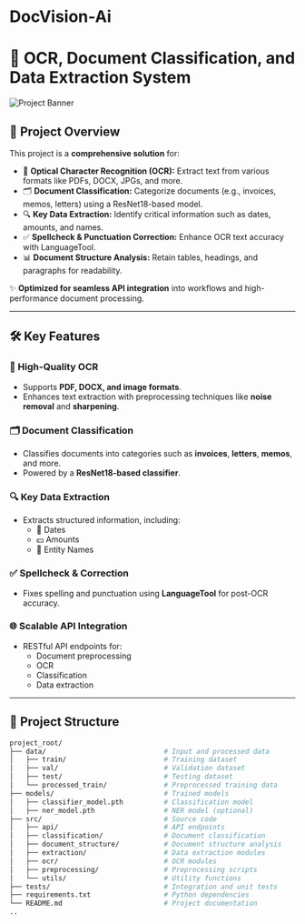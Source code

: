 # DocVision-Ai
# 📄 OCR, Document Classification, and Data Extraction System

![Project Banner](https://via.placeholder.com/1200x300?text=OCR+Document+System)  

## 🚀 Project Overview  
This project is a **comprehensive solution** for:
- 📝 **Optical Character Recognition (OCR):** Extract text from various formats like PDFs, DOCX, JPGs, and more.
- 🗂️ **Document Classification:** Categorize documents (e.g., invoices, memos, letters) using a ResNet18-based model.
- 🔍 **Key Data Extraction:** Identify critical information such as dates, amounts, and names.
- ✅ **Spellcheck & Punctuation Correction:** Enhance OCR text accuracy with LanguageTool.
- 📊 **Document Structure Analysis:** Retain tables, headings, and paragraphs for readability.  

✨ **Optimized for seamless API integration** into workflows and high-performance document processing.

---

## 🛠️ Key Features  
### 🎯 High-Quality OCR  
- Supports **PDF, DOCX, and image formats**.  
- Enhances text extraction with preprocessing techniques like **noise removal** and **sharpening**.

### 🗂️ Document Classification  
- Classifies documents into categories such as **invoices**, **letters**, **memos**, and more.  
- Powered by a **ResNet18-based classifier**.

### 🔍 Key Data Extraction  
- Extracts structured information, including:
  - 📅 Dates
  - 💵 Amounts
  - 🏢 Entity Names

### ✅ Spellcheck & Correction  
- Fixes spelling and punctuation using **LanguageTool** for post-OCR accuracy.

### 🌐 Scalable API Integration  
- RESTful API endpoints for:
  - Document preprocessing  
  - OCR  
  - Classification  
  - Data extraction  

---

## 📂 Project Structure  
```bash
project_root/
├── data/                             # Input and processed data
│   ├── train/                        # Training dataset
│   ├── val/                          # Validation dataset
│   ├── test/                         # Testing dataset
│   └── processed_train/              # Preprocessed training data
├── models/                           # Trained models
│   ├── classifier_model.pth          # Classification model
│   ├── ner_model.pth                 # NER model (optional)
├── src/                              # Source code
│   ├── api/                          # API endpoints
│   ├── classification/               # Document classification
│   ├── document_structure/           # Document structure analysis
│   ├── extraction/                   # Data extraction modules
│   ├── ocr/                          # OCR modules
│   ├── preprocessing/                # Preprocessing scripts
│   └── utils/                        # Utility functions
├── tests/                            # Integration and unit tests
├── requirements.txt                  # Python dependencies
└── README.md                         # Project documentation
..
